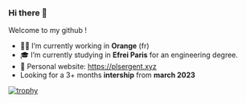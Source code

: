 ### Hi there 👋

Welcome to my github !

- 👷‍♂️ I’m currently working in **Orange** (fr)
- 🎓 I’m currently studying in **Efrei Paris** for an engineering degree.
- 💬 Personal website: https://plsergent.xyz
- Looking for a 3+ months **intership** from **march 2023**

[![trophy](https://github-profile-trophy.vercel.app/?username=plsergent&theme=dracula&column=3&row=2)](https://github.com/ryo-ma/github-profile-trophy)
